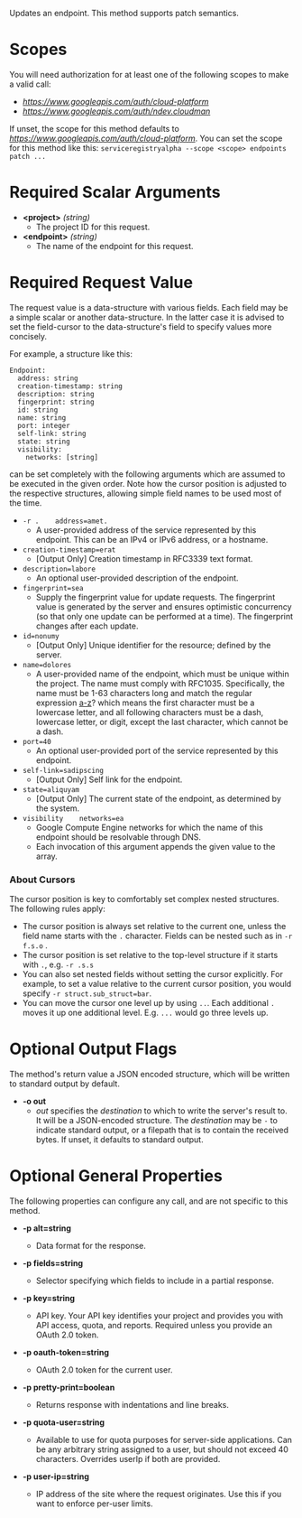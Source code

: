 Updates an endpoint. This method supports patch semantics.
# Scopes

You will need authorization for at least one of the following scopes to make a valid call:

* *https://www.googleapis.com/auth/cloud-platform*
* *https://www.googleapis.com/auth/ndev.cloudman*

If unset, the scope for this method defaults to *https://www.googleapis.com/auth/cloud-platform*.
You can set the scope for this method like this: `serviceregistryalpha --scope <scope> endpoints patch ...`
# Required Scalar Arguments
* **&lt;project&gt;** *(string)*
    - The project ID for this request.
* **&lt;endpoint&gt;** *(string)*
    - The name of the endpoint for this request.
# Required Request Value

The request value is a data-structure with various fields. Each field may be a simple scalar or another data-structure.
In the latter case it is advised to set the field-cursor to the data-structure's field to specify values more concisely.

For example, a structure like this:
```
Endpoint:
  address: string
  creation-timestamp: string
  description: string
  fingerprint: string
  id: string
  name: string
  port: integer
  self-link: string
  state: string
  visibility:
    networks: [string]

```

can be set completely with the following arguments which are assumed to be executed in the given order. Note how the cursor position is adjusted to the respective structures, allowing simple field names to be used most of the time.

* `-r .    address=amet.`
    - A user-provided address of the service represented by this endpoint. This can be an IPv4 or IPv6 address, or a hostname.
* `creation-timestamp=erat`
    - [Output Only] Creation timestamp in RFC3339 text format.
* `description=labore`
    - An optional user-provided description of the endpoint.
* `fingerprint=sea`
    - Supply the fingerprint value for update requests. The fingerprint value is generated by the server and ensures optimistic concurrency (so that only one update can be performed at a time). The fingerprint changes after each update.
* `id=nonumy`
    - [Output Only] Unique identifier for the resource; defined by the server.
* `name=dolores`
    - A user-provided name of the endpoint, which must be unique within the project. The name must comply with RFC1035. Specifically, the name must be 1-63 characters long and match the regular expression [a-z]([-a-z0-9]*[a-z0-9])? which means the first character must be a lowercase letter, and all following characters must be a dash, lowercase letter, or digit, except the last character, which cannot be a dash.
* `port=40`
    - An optional user-provided port of the service represented by this endpoint.
* `self-link=sadipscing`
    - [Output Only] Self link for the endpoint.
* `state=aliquyam`
    - [Output Only] The current state of the endpoint, as determined by the system.
* `visibility    networks=ea`
    - Google Compute Engine networks for which the name of this endpoint should be resolvable through DNS.
    - Each invocation of this argument appends the given value to the array.



### About Cursors

The cursor position is key to comfortably set complex nested structures. The following rules apply:

* The cursor position is always set relative to the current one, unless the field name starts with the `.` character. Fields can be nested such as in `-r f.s.o` .
* The cursor position is set relative to the top-level structure if it starts with `.`, e.g. `-r .s.s`
* You can also set nested fields without setting the cursor explicitly. For example, to set a value relative to the current cursor position, you would specify `-r struct.sub_struct=bar`.
* You can move the cursor one level up by using `..`. Each additional `.` moves it up one additional level. E.g. `...` would go three levels up.


# Optional Output Flags

The method's return value a JSON encoded structure, which will be written to standard output by default.

* **-o out**
    - *out* specifies the *destination* to which to write the server's result to.
      It will be a JSON-encoded structure.
      The *destination* may be `-` to indicate standard output, or a filepath that is to contain the received bytes.
      If unset, it defaults to standard output.
# Optional General Properties

The following properties can configure any call, and are not specific to this method.

* **-p alt=string**
    - Data format for the response.

* **-p fields=string**
    - Selector specifying which fields to include in a partial response.

* **-p key=string**
    - API key. Your API key identifies your project and provides you with API access, quota, and reports. Required unless you provide an OAuth 2.0 token.

* **-p oauth-token=string**
    - OAuth 2.0 token for the current user.

* **-p pretty-print=boolean**
    - Returns response with indentations and line breaks.

* **-p quota-user=string**
    - Available to use for quota purposes for server-side applications. Can be any arbitrary string assigned to a user, but should not exceed 40 characters. Overrides userIp if both are provided.

* **-p user-ip=string**
    - IP address of the site where the request originates. Use this if you want to enforce per-user limits.
